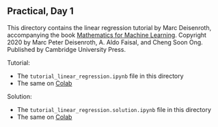 ## Practical, Day 1

This directory contains the linear regression tutorial by Marc Deisenroth, accompanying the book [Mathematics for Machine Learning](https://mml-book.github.io/). Copyright 2020 by Marc Peter Deisenroth, A. Aldo Faisal, and Cheng Soon Ong. Published by Cambridge University Press.

Tutorial:
- The `tutorial_linear_regression.ipynb` file in this directory
- The same on [Colab](https://colab.research.google.com/github/mml-book/mml-book.github.io/blob/master/tutorials/tutorial_linear_regression.ipynb)

Solution:
- The `tutorial_linear_regression.solution.ipynb` file in this directory
- The same on [Colab](https://colab.research.google.com/github/mml-book/mml-book.github.io/blob/master/tutorials/tutorial_linear_regression.solution.ipynb)
